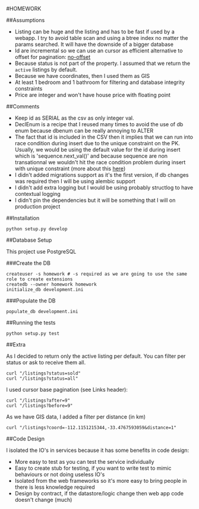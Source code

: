 #HOMEWORK

##Assumptions

- Listing can be huge and the listing and has to be fast if used by a webapp. I try to avoid table scan and using a btree index no matter the params searched. It will have the downside of a bigger database
- Id are incremental so we can use an cursor as efficient alternative to offset for pagination: [no-offset](http://use-the-index-luke.com/no-offset)
- Because status is not part of the property. I assumed that we return the `active` listings by default.
- Because we have coordinates, then I used them as GIS
- At least 1 bedroom and 1 bathroom for filtering and database integrity constraints
- Price are integer and won't have house price with floating point


##Comments

- Keep id as SERIAL as the csv as only integer val.
- DeclEnum is a recipe that I reused many times to avoid the use of db enum because dbenum can be really annoying to ALTER
- The fact that id is included in the CSV then it implies that we can run into race condition during insert due to the unique constraint on the PK. Usually, we would be using the default value for the id during insert which is 'sequence.next_val()' and because sequence are non transationnal we wouldn't hit the race condition problem during insert with unique constraint (more about this [here](http://rachbelaid.com/handling-race-condition-insert-with-sqlalchemy))
- I didn't added migrations support as it's the first version, if db changes was required then I will be using alembic support
- I didn't add extra logging but I would be using probably structlog to have contextual logging
- I didn't pin the dependencies but it will be something that I will on production project

##Installation


    python setup.py develop


##Database Setup

This project use PostgreSQL

###Create the DB

```
createuser -s homework # -s required as we are going to use the same role to create extensions
createdb --owner homework homework
initialize_db development.ini
```

###Populate the DB

```
populate_db development.ini
```

##Running the tests

    python setup.py test

##Extra

As I decided to return only the active listing per default.
You can filter per status or ask to receive them all.

    curl "/listings?status=sold"
    curl "/listings?status=all"

I used cursor base pagination (see Links header):

    curl "/listings?after=9"
    curl "/listings?before=9"

As we have GIS data, I added a filter per distance (in km)

    curl "/listings?coord=-112.1151215344,-33.4767593059&distance=1"

##Code Design

I isolated the IO's in services because it has some benefits in code design:
- More easy to test as you can test the service individually
- Easy to create stub for testing, if you want to write test to mimic behaviours or not doing useless IO's
- Isolated from the web frameworks so it's more easy to bring people in there is less knowledge required
- Design by contract, if the datastore/logic change then web app code doesn't change (much)
